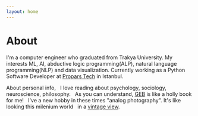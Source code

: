 ```yaml
---
layout: home
---
```

# About

I'm a computer engineer who graduated from Trakya University. My interests 
ML, AI, abductive logic programming(ALP), natural language programming(NLP)
and data visualization. Currently working as a Python Software Developer at [Propars Tech](http://www.propars.net/) in Istanbul.
  
About personal info,
&nbsp;&nbsp;I love reading about psychology, sociology, neuroscience, philosophy.
&nbsp;&nbsp;As you can understand, [GEB](https://en.wikipedia.org/wiki/G%C3%B6del,_Escher,_Bach) is like a holly book for me!
&nbsp;&nbsp;I've a new hobby in these times "analog photography". It's like looking this milenium world
&nbsp;&nbsp;in a [vintage view](http://www.flickr.com/106092908@N08).
